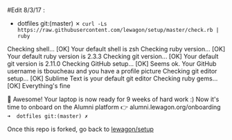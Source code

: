 #Edit 8/3/17 : 
- dotfiles git:(master) ✗ `curl -Ls https://raw.githubusercontent.com/lewagon/setup/master/check.rb | ruby`

Checking shell...
[OK] Your default shell is zsh
Checking ruby version...
[OK] Your default ruby version is 2.3.3
Checking git version...
[OK] Your default git version is 2.11.0
Checking GitHub setup...
[OK] Seems ok. Your GitHub username is tboucheau and you have a profile picture
Checking git editor setup...
[OK] Sublime Text is your default git editor
Checking ruby gems...
[OK] Everything's fine

🚀  Awesome! Your laptop is now ready for 9 weeks of hard work :)
Now it's time to onboard on the Alumni platform 👉  alumni.lewagon.org/onboarding
`➜  dotfiles git:(master) ✗ `



Once this repo is forked, go back to [lewagon/setup](https://github.com/lewagon/setup)
